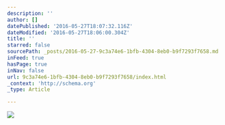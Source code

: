 ```yaml
---
description: ''
author: []
datePublished: '2016-05-27T18:07:32.116Z'
dateModified: '2016-05-27T18:06:00.304Z'
title: ''
starred: false
sourcePath: _posts/2016-05-27-9c3a74e6-1bfb-4304-8eb0-b9f7293f7658.md
inFeed: true
hasPage: true
inNav: false
url: 9c3a74e6-1bfb-4304-8eb0-b9f7293f7658/index.html
_context: 'http://schema.org'
_type: Article

---
```

![](https://the-grid-user-content.s3-us-west-2.amazonaws.com/ec1de730-28e2-498b-9711-11d4cead218c.jpg)